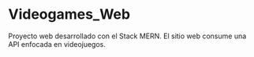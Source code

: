 # Videogames_Web
Proyecto web desarrollado con el Stack MERN. El sitio web consume una API enfocada en videojuegos.
